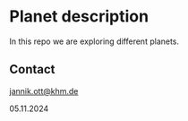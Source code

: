 # Planet description

In this repo we are exploring different planets.

## Contact

jannik.ott@khm.de

05.11.2024
